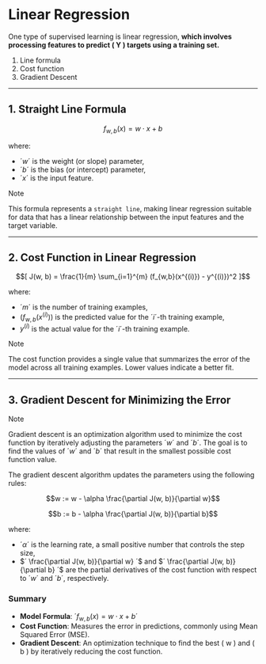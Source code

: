 # Linear Regression

One type of supervised learning is linear regression, **which involves processing features to predict \( Y \) targets using a training set.**

1. Line formula
2. Cost function
3. Gradient Descent

---

## 1. Straight Line Formula 

```math
f_{w,b}(x) = w \cdot x + b
```

where:
- $´ w ´$ is the weight (or slope) parameter,
- $´ b ´$ is the bias (or intercept) parameter,
- $´ x ´$ is the input feature.

> [!NOTE]
> This formula represents a `straight line`, making linear regression suitable for data that has a linear relationship between the input features and the target variable.
---

## 2. Cost Function in Linear Regression

```math
[ J(w, b) = \frac{1}{m} \sum_{i=1}^{m} (f_{w,b}(x^{(i)}) - y^{(i)})^2 ]
```

where:
- $´ m ´$ is the number of training examples,
- $`( f_{w,b}(x^{(i)}) )`$ is the predicted value for the $´ i ´$-th training example,
- $` y^{(i)} `$ is the actual value for the $´ i ´$-th training example.

> [!NOTE]
> The cost function provides a single value that summarizes the error of the model across all training examples. Lower values indicate a better fit.
---

## 3. Gradient Descent for Minimizing the Error

> [!NOTE]
> Gradient descent is an optimization algorithm used to minimize the cost function by iteratively adjusting the parameters $´ w ´$ and $´ b ´$. The goal is to find the values of $´ w ´$ and $´ b ´$ that result in the smallest possible cost function value.

The gradient descent algorithm updates the parameters using the following rules:

```math
w := w - \alpha \frac{\partial J(w, b)}{\partial w}
```

```math
b := b - \alpha \frac{\partial J(w, b)}{\partial b}
```

where:
- $´ \alpha ´$ is the learning rate, a small positive number that controls the step size,
- $´ \frac{\partial J(w, b)}{\partial w} ´$ and $´ \frac{\partial J(w, b)}{\partial b} ´$ are the partial derivatives of the cost function with respect to $´ w ´$ and $´ b ´$, respectively.

### Summary
- **Model Formula**: $´ f_{w,b}(x) = w \cdot x + b ´$
- **Cost Function**: Measures the error in predictions, commonly using Mean Squared Error (MSE).
- **Gradient Descent**: An optimization technique to find the best \( w \) and \( b \) by iteratively reducing the cost function.

